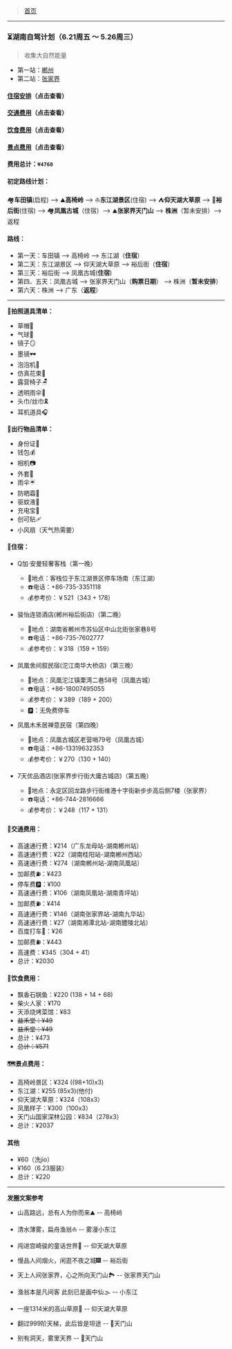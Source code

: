 >  [首页](../README.md)

---

### ⏳湖南自驾计划（6.21周五 ～ 5.26周三）
> 收集大自然能量
* 第一站：[郴州](./湖南自驾/郴州之旅.md)
* 第二站：[张家界](./湖南自驾/张家界之旅.md)

#### [住宿安排](#accommodation)（点击查看）
#### [交通费用](#transportation_costs)（点击查看）
#### [饮食费用](#diets_costs)（点击查看）
#### [景点费用](#scenic_spot_costs)（点击查看）
#### 费用总计：`¥4760`

#### 初定路线计划：
🏘**️车田镇**(启程)  -->️️ ⛰️**高椅岭** --> ⛵️**东江湖景区**(住宿) --> ⛺**仰天湖大草原** -->  🍲**裕后街**(住宿) --> 🏘**凤凰古城**（住宿）--> ⛰️**张家界天门山** --> **株洲**（暂未安排）-->返程

#### **路线：**
* 第一天：车田镇 --> 高椅岭 --> 东江湖（**住宿**）
* 第二天：东江湖景区 --> 仰天湖大草原 --> 裕后街（**住宿**）
* 第三天：裕后街 --> 凤凰古城(**住宿**)
* 第四、五天：凤凰古城 --> 张家界天门山（**购票日期**） --> 株洲（**暂未安排**）
* 第六天：株洲 --> 广东（**返程**）

--- 

**📜拍照道具清单：**
* 草帽👒
* 气球🎈
* 镜子🪞
* 墨镜🕶
* 泡泡机🫧
* 仿真花束💐
* 露营椅子🪑
* 透明雨伞🌂
* 头巾/丝巾🎗
* 耳机道具🎧

**🧳出行物品清单：**
* 身份证🪪
* 钱包💰
* 相机📷
* 外套🧥
* 雨伞☔
* 防晒霜🧴
* 驱蚊液🦟
* 充电宝🔋
* 创可贴🩹
* 小风扇（天气热需要）

#### <span id="accommodation">🏨住宿</span>：
*  Q加·安曼轻奢客栈（第一晚）
    + 📍地点：客栈位于东江湖景区停车场南（东江湖）
    + ☎️电话：+86-735-3351118
    + 💰参考价：￥521（343 + 178）

*  骏怡连锁酒店(郴州裕后街店)（第二晚）
    + 📍地点：湖南省郴州市苏仙区中山北街张家巷8号
    + ☎️电话：+86-735-7602777
    + 💰参考价：￥318（159 + 159） 

*  凤凰舍间叙民宿(沱江南华大桥店)（第三晚）
    + 📍地点：凤凰沱江镇栗湾二巷58号（凤凰古城）
    + ☎️电话：+86-18007495055
    + 💰参考价：￥389（189 + 200）
    + 🅿️：无免费停车

*  凤凰木禾居禅意民宿（第四晚）
    + 📍地点：凤凰古城区老营哨79号（凤凰古城）
    + ☎️电话：+86-13319632353
    + 💰参考价：￥270（130 + 140）

*  7天优品酒店(张家界步行街大庸古城店)（第五晚）
    + 📍地点：永定区回龙路步行街维港十字街新步步高后侧7楼（张家界）
    + ☎️电话：+86-744-2816666
    + 💰参考价：￥248（117 + 131）

#### <span id="transportation_costs">🚗交通费用</span>：
+ 高速通行费：¥214（广东龙母站-湖南郴州站） 
+ 高速通行费：¥22（湖南桂阳站-湖南郴州西站）
+ 高速通行费：¥274（湖南郴州站-湖南凤凰站） 
+ 加邮费⛽️：¥423
+ ️停车费🅿️：¥100
+ 高速通行费：¥106（湖南凤凰站-湖南青坪站）
+ 加邮费⛽️：¥414
+ 高速通行费：¥146（湖南张家界站-湖南九华站）
+ 高速通行费：¥27（湖南湘潭北站-湖南醴陵北站）
+ 百度打车🚖：¥26
+ 加邮费⛽️：¥443
+ 高速费：¥345（304 + 41）
+ 总计：¥2030

#### <span id="diets_costs">🍲饮食费用</span>：
+ 飘香石锅鱼：¥220 (138 + 14 + 68)
+ 柴火人家：¥170
+ 天添烧烤菜馆：¥83
+ ~~益禾堂：¥49~~
+ ~~益禾堂：¥49~~
+ 总计：¥473
+ ~~总计：¥571~~

#### <span id="scenic_spot_costs">🗺景点费用</span>：
+ 高椅岭景区：¥324 ((98+10)x3)
+ 东江湖：¥255 (85x3)(他付)
+ 仰天湖大草原：¥324（108x3）
+ 凤凰样子：¥300（100x3）
+ 天门山国家深林公园：¥834（278x3）
+ 总计：¥2037

#### 其他
+ ¥60（洗jio）
+ ¥160（6.23服装）
+ 总计：¥220

--- 

**发圈文案参考**

* 山高路远，总有人为你而来⛰️ -- 高椅岭

* 清水薄雾，扁舟渔翁⛵️️ -- 雾漫小东江

* 闯进宫崎骏的童话世界🦌 -- 仰天湖大草原

* 慢品人间烟火，闲逛不夜之城🎆 -- 裕后街

* 天上人间张家界，心之所向天门山🏞️ -- 张家界天门山

* 渔翁本是凡间客 此刻已是画中仙🌫 -- 小东江

* 一座1314米的高山草原🌈 -- 仰天湖大草原

* 翻过999阶天梯，此后皆是坦途 -- 📍天门山

* 别有洞天，雾里天界 -- 📍天门山
